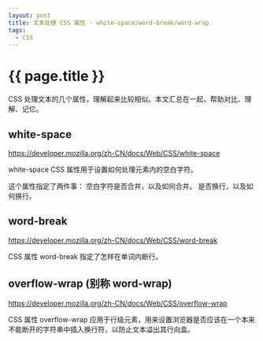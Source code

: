 ```yaml
---
layout: post
title: 文本处理 CSS 属性 - white-space/word-break/word-wrap
tags:
  - CSS
---
```


# {{ page.title }}

CSS 处理文本的几个属性，理解起来比较相似。本文汇总在一起，帮助对比、理解、记忆。

<!-- more -->

## white-space

https://developer.mozilla.org/zh-CN/docs/Web/CSS/white-space

white-space CSS 属性用于设置如何处理元素内的空白字符。

这个属性指定了两件事：
空白字符是否合并，以及如何合并。
是否换行，以及如何换行。

## word-break
https://developer.mozilla.org/zh-CN/docs/Web/CSS/word-break

CSS 属性 word-break 指定了怎样在单词内断行。


## overflow-wrap (别称 word-wrap)

https://developer.mozilla.org/zh-CN/docs/Web/CSS/overflow-wrap

CSS 属性 overflow-wrap 应用于行级元素，用来设置浏览器是否应该在一个本来不能断开的字符串中插入换行符，以防止文本溢出其行向盒。
